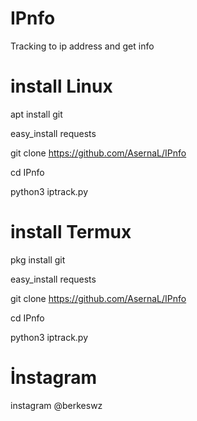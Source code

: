 # IPnfo
Tracking to ip address and get info

# install Linux
apt install git

easy_install requests

git clone https://github.com/AsernaL/IPnfo

cd IPnfo

python3 iptrack.py

# install Termux
pkg install git

easy_install requests

git clone https://github.com/AsernaL/IPnfo

cd IPnfo

python3 iptrack.py

# İnstagram
instagram @berkeswz
